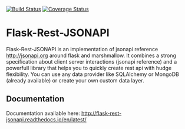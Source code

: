 [![Build Status](https://travis-ci.org/miLibris/flask-rest-jsonapi.svg?branch=master)](https://travis-ci.org/miLibris/flask-rest-jsonapi)
[![Coverage Status](https://coveralls.io/repos/github/miLibris/flask-rest-jsonapi/badge.svg?branch=master)](https://coveralls.io/github/miLibris/flask-rest-jsonapi?branch=master)

# Flask-Rest-JSONAPI
Flask-Rest-JSONAPI is an implementation of jsonapi reference http://jsonapi.org around flask and marshmallow.
It combines a strong specification about client server interactions (jsonapi reference) and a powerfull library
that helps you to quickly create rest api with hudge flexibility.
You can use any data provider like SQLAlchemy or MongoDB (already available) or create your own custom data layer.

## Documentation

Documentation available here: http://flask-rest-jsonapi.readthedocs.io/en/latest/
